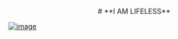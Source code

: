 <p align="center">
# **I AM LIFELESS**

[![image](https://www.linkpicture.com/q/20220813_083111-06.jpeg)](https://www.linkpicture.com/q/20220813_083111-06.jpeg)
</p>
